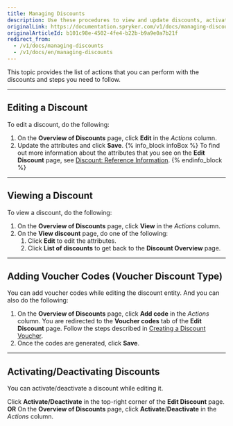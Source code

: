 ```yaml
---
title: Managing Discounts
description: Use these procedures to view and update discounts, activate/deactivate discounts, and add voucher codes in the Back Office.
originalLink: https://documentation.spryker.com/v1/docs/managing-discounts
originalArticleId: b101c98e-4502-4fe4-b22b-b9a9e0a7b21f
redirect_from:
  - /v1/docs/managing-discounts
  - /v1/docs/en/managing-discounts
---
```


This topic provides the list of actions that you can perform with the discounts and steps you need to follow.

* * *
## Editing a Discount
To edit a discount, do the following:
1. On the **Overview of Discounts** page, click **Edit** in the _Actions_ column.
2. Update the attributes and click **Save**.
{% info_block infoBox %}
To find out more information about the attributes that you see on the **Edit Discount** page, see [Discount: Reference Information](/docs/scos/user/back-office-user-guides/{{page.version}}/merchandising/discount/references/discount-reference-information.html).
{% endinfo_block %}
***
## Viewing a Discount
To view a discount, do the following:
1. On the **Overview of Discounts** page, click **View** in the _Actions_ column.
2. On the **View discount** page, do one of the following:
    1. Click **Edit** to edit the attributes.
    2. Click **List of discounts** to get back to the **Discount Overview** page.
***
## Adding Voucher Codes (Voucher Discount Type)
You can add voucher codes while editing the discount entity.
And you can also do the following:
1. On the **Overview of Discounts** page, click **Add code** in the _Actions_ column.
    You are redirected to the **Voucher codes** tab of the **Edit Discount** page.
    Follow the steps described in [Creating a Discount Voucher](/docs/scos/user/back-office-user-guides/{{page.version}}/merchandising/discount/creating-vouchers.html).
3. Once the codes are generated, click **Save**.
***
## Activating/Deactivating Discounts
You can activate/deactivate a discount while editing it. 

Click **Activate/Deactivate** in the top-right corner of the **Edit Discount** page.
**OR**
On the **Overview of Discounts** page, click **Activate**/**Deactivate** in the _Actions_ column.
